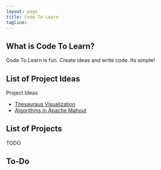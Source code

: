 ```yaml
---
layout: page
title: Code To Learn
tagline: 
---
```


## What is Code To Learn?

Code To Learn is fun. Create ideas and write code. Its simple!
    
## List of Project Ideas

Project Ideas

 *  [Thesauraus Visualization](http://codetolearn.wordpress.com/2011/07/25/project-idea-visual-thesauras-like-application/)
 *  [Algorithms in Apache Mahout](http://codetolearn.wordpress.com/2011/07/25/apache-mahout/)

## List of Projects

TODO

## To-Do

